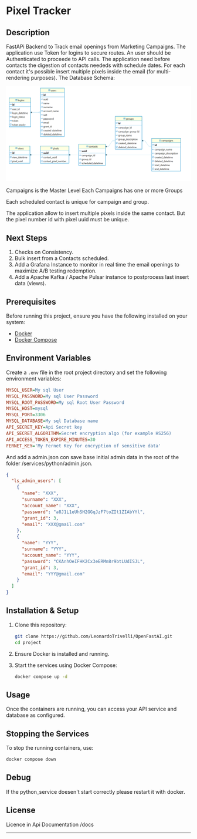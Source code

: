 # Pixel Tracker

## Description

FastAPi Backend to Track email openings from Marketing Campaigns.
The application use Token for logins to secure routes. An user should be Authenticated to proceede to API calls.
The application need before contacts the digestion of contacts neededs with schedule dates.
For each contact it's possible insert multiple pixels inside the email (for multi-rendering purposes).
The Database Schema:

![Alt text](./assets/image_db_schema.png?raw=true "Schema")

Campaigns is the Master Level
Each Campaigns has one or more Groups

Each scheduled contact is unique for campaign and group.

The application allow to insert multiple pixels inside the same contact. But the pixel number id with pixel uuid must be unique.

## Next Steps

1) Checks on Consistency.
2) Bulk insert from a Contacts scheduled.
3) Add a Grafana Instance to monitor in real time the email openings to maximize A/B testing redemption.
4) Add a Apache Kafka / Apache Pulsar instance to postprocess last insert data (views).

## Prerequisites

Before running this project, ensure you have the following installed on your system:

- [Docker](https://docs.docker.com/get-docker/)
- [Docker Compose](https://docs.docker.com/compose/install/)

## Environment Variables

Create a `.env` file in the root project directory and set the following environment variables:

```ini
MYSQL_USER=My sql User
MYSQL_PASSWORD=My sql User Password
MYSQL_ROOT_PASSWORD=My sql Root User Password
MYSQL_HOST=mysql
MYSQL_PORT=3306
MYSQL_DATABASE=My sql Database name
API_SECRET_KEY=Api Secret key
API_SECRET_ALGORITHM=Secret encryption algo (for example HS256)
API_ACCESS_TOKEN_EXPIRE_MINUTES=30
FERNET_KEY='My Fernet Key for encryption of sensitive data'
```

And add a admin.json con save base initial admin data in the root of the folder /services/python/admin.json.

```json
{
  "ls_admin_users": [
    {
      "name": "XXX",
      "surname": "XXX",
      "account_name": "XXX",
      "password": "a8J1L1eUhSH2GGqJzF7toZIt1ZIAbYYl",
      "grant_id": 3,
      "email": "XXX@gmail.com"
    },
    {
      "name": "YYY",
      "surname": "YYY",
      "account_name": "YYY",
      "password": "CKAnhOeIFHK2Cx3eERMn8r9btLUdISJL",
      "grant_id": 3,
      "email": "YYY@gmail.com"
    }
  ]
}
```

## Installation & Setup

1. Clone this repository:

   ```sh
   git clone https://github.com/LeonardoTrivelli/OpenFastAI.git
   cd project
   ```

2. Ensure Docker is installed and running.

3. Start the services using Docker Compose:

   ```sh
   docker compose up -d
   ```

## Usage

Once the containers are running, you can access your API service and database as configured.

## Stopping the Services

To stop the running containers, use:

```sh
docker compose down
```

## Debug

If the python_service doesen't start correctly please restart it with docker.

## License

Licence in Api Documentation /docs

---


